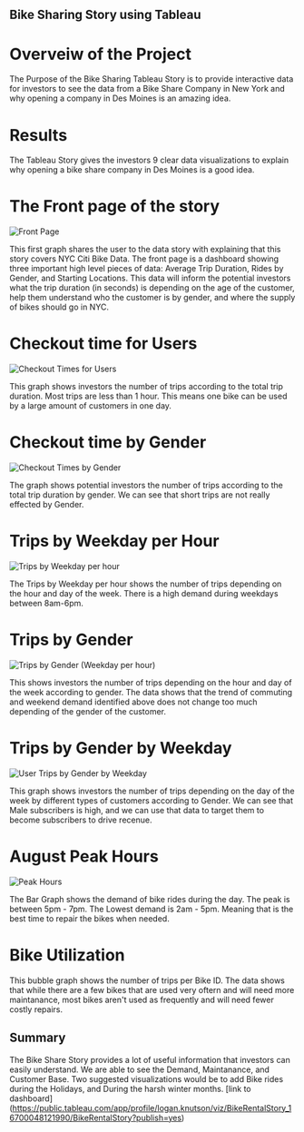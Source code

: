 ## Bike Sharing Story using Tableau


# Overveiw of the Project
The Purpose of the Bike Sharing Tableau Story is to provide interactive data for investors to see the data from a Bike Share Company in New York and why opening a company in Des Moines is an amazing idea.

# Results
The Tableau Story gives the investors 9 clear data visualizations to explain why opening a bike share company in Des Moines is a good idea.

# The Front page of the story

![Front Page](https://user-images.githubusercontent.com/46943357/205360101-693684b2-e33c-4343-9fe0-5960d2b77d65.PNG)

This first graph shares the user to the data story with explaining that this story covers NYC Citi Bike Data. The front page is a dashboard showing three important high level pieces of data: Average Trip Duration, Rides by Gender, and Starting Locations. This data will inform the potential investors what the trip duration (in seconds) is depending on the age of the customer, help them understand who the customer is by gender, and where the supply of bikes should go in NYC.

# Checkout time for Users

![Checkout Times for Users](https://user-images.githubusercontent.com/46943357/205360604-6dd117c2-c610-4bdd-893e-a09a1b13a4bf.PNG)

This graph shows investors the number of trips according to the total trip duration. Most trips are less than 1 hour. This means one bike can be used by a large amount of customers in one day.

# Checkout time by Gender

![Checkout Times by Gender](https://user-images.githubusercontent.com/46943357/205360946-8d584398-d0cc-490b-bc71-8bbda77f97c7.PNG)

The graph shows potential investors the number of trips according to the total trip duration by gender. We can see that short trips are not really effected by Gender.

# Trips by Weekday per Hour

![Trips by Weekday per hour](https://user-images.githubusercontent.com/46943357/205361319-1b265914-ae17-4890-a9e3-5ee306e1509d.PNG)

The Trips by Weekday per hour shows the number of trips depending on the hour and day of the week. There is a high demand during weekdays between 8am-6pm. 

# Trips by Gender

![Trips by Gender (Weekday per hour)](https://user-images.githubusercontent.com/46943357/205361694-a0d529bc-51f8-406a-964f-1dea6fb35cb9.PNG)

This shows investors the number of trips depending on the hour and day of the week according to gender. The data shows that the trend of commuting and weekend demand identified above does not change too much depending of the gender of the customer.

# Trips by Gender by Weekday

![User Trips by Gender by Weekday](https://user-images.githubusercontent.com/46943357/205362606-ad391cf3-830e-402f-81bb-3a283f2a7982.PNG)

This graph shows investors the number of trips depending on the day of the week by different types of customers according to Gender. We can see that Male subscribers is high, and we can use that data to target them to become subscribers to drive recenue.

# August Peak Hours

![Peak Hours](https://user-images.githubusercontent.com/46943357/205362915-289f6c84-45ca-4fbe-98ad-ea4101cab0a2.PNG)

The Bar Graph shows the demand of bike rides during the day. The peak is between 5pm - 7pm. The Lowest demand is 2am - 5pm. Meaning that is the best time to repair the bikes when needed.

# Bike Utilization

This bubble graph shows the number of trips per Bike ID. The data shows that while there are a few bikes that are used very oftern and will need more maintanance, most bikes aren't used as frequently and will need fewer costly repairs.

## Summary
The Bike Share Story provides a lot of useful information that investors can easily understand. We are able to see the Demand, Maintanance, and Customer Base. Two suggested visualizations would be to add Bike rides during the Holidays, and During the harsh winter months. [link to dashboard] (https://public.tableau.com/app/profile/logan.knutson/viz/BikeRentalStory_16700048121990/BikeRentalStory?publish=yes)











